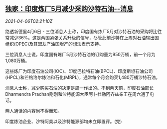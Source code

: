 <!--1617676263000-->
[独家：印度炼厂5月减少采购沙特石油--消息](https://cn.reuters.com/article/exclusive-india-refiners-saudi-oil-sourc-idCNKBS2BT06L)
------

<div><i>2021-04-06T02:21:10Z</i></div><p>路透新德里4月6日 - 三位消息人士称，印度国有炼厂5月对沙特石油的采购将比往常减少36%。这是两国紧张关系升级的信号，尽管此前沙特在上周对石油输出国组织(OPEC)及其盟友产油国增产的想法表示支持。</p><p>三位消息人士说，印度国有炼厂5月沙特石油的订购量为950万桶，前一个月为1,080万桶。</p><p>这些炼厂为印度石油公司(IOC)、印度巴拉特石油(BPCL)、印度斯坦石油公司(HPCL)和芒格洛尔炼油和石化(MRPL)，通常每个月会购买1,480万桶沙特石油。</p><p>消息人士称，减少购买石油的决定是周一作出的。不到两天前，印度石油部长Dharmendra Pradhan刚刚和沙特能源大臣阿卜杜勒阿齐兹亲王在周六通了电话。</p><p>两人通话的内容尚不得而知。</p><p>印度炼油企业、沙特阿美以及沙特能源部均未立即置评。(完)</p>
